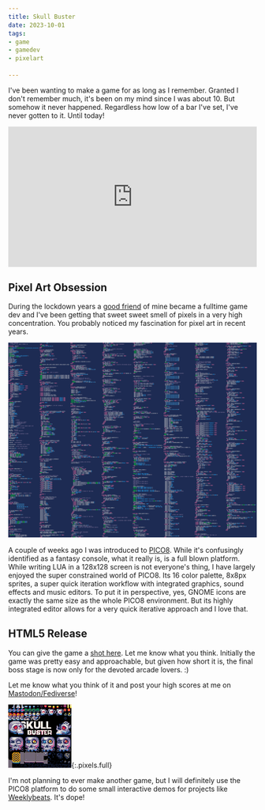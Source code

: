 ```yaml
---
title: Skull Buster
date: 2023-10-01
tags:
- game
- gamedev
- pixelart

---
```


I've been wanting to make a game for as long as I remember. Granted I don't remember much, it's been on my mind since I was about 10. But somehow it never happened. Regardless how low of a bar I've set, I've never gotten to it. Until today!

<div style="padding:56.25% 0 0 0;position:relative;"><iframe src="https://player.vimeo.com/video/869483483?badge=0&amp;autopause=0&amp;player_id=0&amp;app_id=58479" frameborder="0" allow="autoplay; fullscreen; picture-in-picture" style="position:absolute;top:0;left:0;width:100%;height:100%;" title="Go Bust Some Skulls!"></iframe></div>

## Pixel Art Obsession

During the lockdown years a [good friend](https://vancura.design/) of mine became a fulltime game dev and I've been getting that sweet sweet smell of pixels in a very high concentration. You probably noticed my fascination for pixel art in recent years. 

![Skull Buster Sourcecode as a PNG pixel art](skulls.lua.png)

A couple of weeks ago I was introduced to [PICO8](https://www.lexaloffle.com/pico-8.php). While it's confusingly identified as a fantasy console, what it really is, is a full blown platform. While writing LUA in a 128x128 screen is not everyone's thing, I have largely enjoyed the super constrained world of PICO8. Its 16 color palette, 8x8px sprites, a super quick iteration workflow with integrated graphics, sound effects and music editors. To put it in perspective, yes, GNOME icons are exactly the same size as the whole PICO8 environment. But its highly integrated editor allows for a very quick iterative approach and I love that.

## HTML5 Release

You can give the game a [shot here](https://jimmac.github.io/pico-shed/skulls.html). Let me know what you think. Initially the game was pretty easy and approachable, but given how short it is, the final boss stage is now only for the devoted arcade lovers. :)

Let me know what you think of it and post your high scores at me on [Mastodon/Fediverse](https://mastodon.social/@jimmac)!

![Skull Buster Sprites](skulls-sprites.png){:.pixels.full}

I'm not planning to ever make another game, but I will definitely use the PICO8 platform to do some small interactive demos for projects like [Weeklybeats](https://weeklybeats.com/). It's dope!



